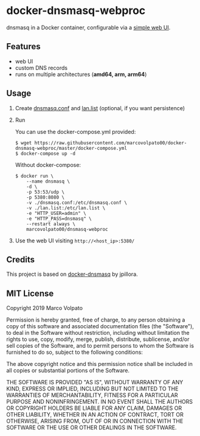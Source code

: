 # docker-dnsmasq-webproc

dnsmasq in a Docker container, configurable via a [simple web UI](https://github.com/jpillora/webproc).

## Features
- web UI
- custom DNS records
- runs on multiple architectures (**amd64, arm, arm64**)

## Usage

1. Create [dnsmasq.conf](config/dnsmasq.conf) and [lan.list](config/lan.list) (optional, if you want persistence)

2. Run

    You can use the docker-compose.yml provided:
    ```
    $ wget https://raw.githubusercontent.com/marcovolpato00/docker-dnsmasq-webproc/master/docker-compose.yml
    $ docker-compose up -d
    ```

    Without docker-compose:
    ```
    $ docker run \
        --name dnsmasq \
        -d \
        -p 53:53/udp \
        -p 5380:8080 \
        -v ./dnsmasq.conf:/etc/dnsmasq.conf \
        -v ./lan.list:/etc/lan.list \
        -e "HTTP_USER=admin" \
        -e "HTTP_PASS=dnsmasq" \
        --restart always \
        marcovolpato00/dnsmasq-webproc
    ```

3. Use the web UI visiting `http://<host_ip>:5380/`

## Credits
This project is based on [docker-dnsmasq](https://github.com/jpillora/docker-dnsmasq) by jpillora.

## MIT License
Copyright 2019 Marco Volpato

Permission is hereby granted, free of charge, to any person obtaining a copy of this software and associated documentation files (the "Software"), to deal in the Software without restriction, including without limitation the rights to use, copy, modify, merge, publish, distribute, sublicense, and/or sell copies of the Software, and to permit persons to whom the Software is furnished to do so, subject to the following conditions:

The above copyright notice and this permission notice shall be included in all copies or substantial portions of the Software.

THE SOFTWARE IS PROVIDED "AS IS", WITHOUT WARRANTY OF ANY KIND, EXPRESS OR IMPLIED, INCLUDING BUT NOT LIMITED TO THE WARRANTIES OF MERCHANTABILITY, FITNESS FOR A PARTICULAR PURPOSE AND NONINFRINGEMENT. IN NO EVENT SHALL THE AUTHORS OR COPYRIGHT HOLDERS BE LIABLE FOR ANY CLAIM, DAMAGES OR OTHER LIABILITY, WHETHER IN AN ACTION OF CONTRACT, TORT OR OTHERWISE, ARISING FROM, OUT OF OR IN CONNECTION WITH THE SOFTWARE OR THE USE OR OTHER DEALINGS IN THE SOFTWARE.